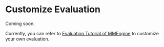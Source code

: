 # Customize Evaluation

Coming soon.

Currently, you can refer to [Evaluation Tutorial of MMEngine](https://mmengine.readthedocs.io/en/latest/tutorials/evaluation.html) to customize your own evaluation.
